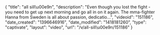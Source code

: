 {
    "title": "all sill\u00e9n",
    "description": "Even though you lost the fight - you need to get up next morning and go all in on it again. The mma-fighter Hanna from Sweden is all about passion, dedicatio...",
    "videoid": "151186",
    "date_created": "1396646916",
    "date_modified": "1418181260",
    "type": "captivate",
    "layout": "video",
    "url": "\/v\/all-sill\u00e9n\/151186"
}